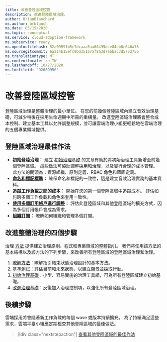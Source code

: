 ```yaml
---
title: 改善登陸區域控管
description: 改進登陸區域治理。
author: BrianBlanchard
ms.author: brblanch
ms.date: 05/15/2020
ms.topic: conceptual
ms.service: cloud-adoption-framework
ms.subservice: ready
ms.openlocfilehash: 52a09591b5c7dcaaa5aa60495dce84eb8c646a76
ms.sourcegitcommit: 6aa14b15efc9bd351b75f8a3d7ebbac3d575275b
ms.translationtype: MT
ms.contentlocale: zh-TW
ms.lasthandoff: 10/27/2020
ms.locfileid: "92689950"
---
```

# <a name="improve-landing-zone-governance"></a>改善登陸區域控管

登陸區域治理是整體治理的最小單位。 在您的前幾個登陸區域內建立音效治理基礎，可減少稍後在採用生命週期中所需的重構量。 改進登陸區域治理將會整合成本控制、建立基本工具以允許調整規模，並可讓雲端治理小組更輕鬆地在雲端治理的五個專業領域提供。

## <a name="landing-zone-governance-best-practices"></a>登陸區域治理最佳作法

- **初始登陸治理：** 建立 [初始治理基礎](../../govern/guides/complex/index.md) 的文章有助於將初始治理工具新增至前幾個登陸區域。 這些做法可協助調整採用和治理，以及實行合理的成本管理。 此方法的開頭為：資源組織、原則定義、RBAC 角色和藍圖定義。
- **[命名和標記標準](../azure-best-practices/naming-and-tagging.md)：** 確保命名和標記的一致性，這是建立音效治理實務的基本資料。
- **[追蹤工作負載之間的成本](../azure-best-practices/track-costs.md)：** 開始在您的第一個登陸區域中追蹤成本。 評估如何跨多個工作負載和角色來套用一致性。
- **[使用多個訂用帳戶進行調整](../azure-best-practices/scale-subscriptions.md)：** 評估此登陸區域和其他登陸區域的擴充方式，因為多個訂用帳戶會成為需求。
- **[組織訂閱](../azure-best-practices/organize-subscriptions.md)：** 瞭解如何組織和管理多個訂閱。

## <a name="four-steps-to-improve-overall-governance"></a>改進整體治理的四個步驟

治理 [方法](../../govern/index.md) 提供建立治理原則、程式和專業領域的整體指引。 我們將使用該方法的基本結構以及該方法的下列步驟，來改善所有登陸區域的登陸區域治理和治理。

1. [瞭解方法](../../govern/methodology.md)：瞭解指引結束狀態治理設計的基本方法。
2. [基準測試](../../govern/benchmark.md)：評估目前和未來狀態，以建立願景並採取行動。
3. [初始治理基礎](../../govern/initial-foundation.md)：小型、容易實施的治理工具組，可為所有登陸區域建立初始基礎。
4. [改進治理基礎](../../govern/foundation-improvements.md)：反復加入治理控制項，以強化所有登陸區域治理。

## <a name="next-steps"></a>後續步驟

雲端採用將會隨著新工作負載的每個 wave 或版本持續擴充。 為了持續滿足這些需求，雲端平臺小組應定期檢查其他登陸區域的最佳做法。

> [!div class="nextstepaction"]
> [查看其他登陸區域的最佳作法](../azure-best-practices/index.md)
